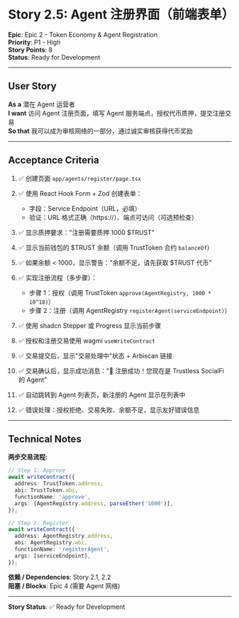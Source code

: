# Story 2.5: Agent 注册界面（前端表单）

**Epic**: Epic 2 - Token Economy & Agent Registration  
**Priority**: P1 - High  
**Story Points**: 8  
**Status**: Ready for Development

---

## User Story

**As a** 潜在 Agent 运营者  
**I want** 访问 Agent 注册页面，填写 Agent 服务端点，授权代币质押，提交注册交易  
**So that** 我可以成为审核网络的一部分，通过诚实审核获得代币奖励

---

## Acceptance Criteria

1. ✅ 创建页面 `app/agents/register/page.tsx`

2. ✅ 使用 React Hook Form + Zod 创建表单：
   - 字段：Service Endpoint（URL，必填）
   - 验证：URL 格式正确（https://）、端点可访问（可选预检查）

3. ✅ 显示质押要求："注册需要质押 1000 $TRUST"

4. ✅ 显示当前钱包的 $TRUST 余额（调用 TrustToken 合约 `balanceOf`）

5. ✅ 如果余额 < 1000，显示警告："余额不足，请先获取 $TRUST 代币"

6. ✅ 实现注册流程（多步骤）：
   - 步骤 1：授权（调用 TrustToken `approve(AgentRegistry, 1000 * 10^18)`）
   - 步骤 2：注册（调用 AgentRegistry `registerAgent(serviceEndpoint)`）

7. ✅ 使用 shadcn Stepper 或 Progress 显示当前步骤

8. ✅ 授权和注册交易使用 wagmi `useWriteContract`

9. ✅ 交易提交后，显示"交易处理中"状态 + Arbiscan 链接

10. ✅ 交易确认后，显示成功消息："🎉 注册成功！您现在是 Trustless SocialFi 的 Agent"

11. ✅ 自动跳转到 Agent 列表页，新注册的 Agent 显示在列表中

12. ✅ 错误处理：授权拒绝、交易失败、余额不足，显示友好错误信息

---

## Technical Notes

**两步交易流程:**

```typescript
// Step 1: Approve
await writeContract({
  address: TrustToken.address,
  abi: TrustToken.abi,
  functionName: 'approve',
  args: [AgentRegistry.address, parseEther('1000')],
});

// Step 2: Register
await writeContract({
  address: AgentRegistry.address,
  abi: AgentRegistry.abi,
  functionName: 'registerAgent',
  args: [serviceEndpoint],
});
```

**依赖 / Dependencies**: Story 2.1, 2.2  
**阻塞 / Blocks**: Epic 4 (需要 Agent 网络)

---

**Story Status**: ✅ Ready for Development
